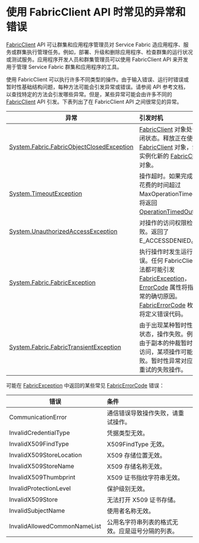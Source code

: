<properties
   pageTitle="引发的常见 FabricClient 异常 | Azure"
   description="描述在执行应用程序和群集管理操作时，FabricClient API 可能会引发的常见异常和错误。"
   services="service-fabric"
   documentationCenter=".net"
   authors="rwike77"
   manager="timlt"
   editor=""/>

<tags
   ms.service="service-fabric"
   ms.date="07/11/2016"
   wacn.date="08/08/2016"/>

# 使用 FabricClient API 时常见的异常和错误
[FabricClient](https://msdn.microsoft.com/zh-cn/library/system.fabric.fabricclient.aspx) API 可让群集和应用程序管理员对 Service Fabric 造应用程序、服务或群集执行管理任务。例如，部署、升级和删除应用程序、检查群集的运行状况或测试服务。应用程序开发人员和群集管理员可以使用 FabricClient API 来开发用于管理 Service Fabric 群集和应用程序的工具。

使用 FabricClient 可以执行许多不同类型的操作。由于输入错误、运行时错误或暂时性基础结构问题，每种方法可能会引发异常或错误。请参阅 API 参考文档，以查找特定的方法会引发哪些异常。但是，某些异常可能会由许多不同的 [FabricClient](https://msdn.microsoft.com/zh-cn/library/system.fabric.fabricclient.aspx) API 引发。下表列出了在 FabricClient API 之间很常见的异常。

|异常| 引发时机|
|---------|:-----------|
|[System.Fabric.FabricObjectClosedException](https://msdn.microsoft.com/zh-cn/library/system.fabric.fabricobjectclosedexception.aspx)|[FabricClient](https://msdn.microsoft.com/zh-cn/library/system.fabric.fabricclient.aspx) 对象处于关闭状态。释放正在使用的 [FabricClient](https://msdn.microsoft.com/zh-cn/library/system.fabric.fabricclient.aspx) 对象，然后实例化新的 [FabricClient](https://msdn.microsoft.com/zh-cn/library/system.fabric.fabricclient.aspx) 对象。 |
|[System.TimeoutException](https://msdn.microsoft.com/zh-cn/library/system.timeoutexception.aspx)|操作超时。如果完成操作花费的时间超过 MaxOperationTimeout，将返回 [OperationTimedOut](https://msdn.microsoft.com/zh-cn/library/system.fabric.fabricerrorcode.aspx)。|
|[System.UnauthorizedAccessException](https://msdn.microsoft.com/zh-cn/library/system.unauthorizedaccessexception.aspx)|对操作的访问权限检查失败。返回了 E\_ACCESSDENIED。|
|[System.Fabric.FabricException](https://msdn.microsoft.com/zh-cn/library/system.fabric.fabricexception.aspx)|执行操作时发生运行时错误。任何 FabricClient 方法都可能引发 [FabricException](https://msdn.microsoft.com/zh-cn/library/system.fabric.fabricexception.aspx)，[ErrorCode](https://msdn.microsoft.com/zh-cn/library/system.fabric.fabricexception.errorcode.aspx) 属性将指示异常的确切原因。[FabricErrorCode](https://msdn.microsoft.com/zh-cn/library/system.fabric.fabricerrorcode.aspx) 枚举中将定义错误代码。|
|[System.Fabric.FabricTransientException](https://msdn.microsoft.com/zh-cn/library/system.fabric.fabrictransientexception.aspx)|由于出现某种暂时性错误状态，操作失败。例如，由于副本的仲裁暂时不可访问，某项操作可能会失败。暂时性异常对应于可重试的失败操作。|

可能在 [FabricException](https://msdn.microsoft.com/zh-cn/library/system.fabric.fabricexception.aspx) 中返回的某些常见 [FabricErrorCode](https://msdn.microsoft.com/zh-cn/library/system.fabric.fabricerrorcode.aspx) 错误：

|错误| 条件|
|---------|:-----------|
|CommunicationError|通信错误导致操作失败，请重试操作。|
|InvalidCredentialType|凭据类型无效。|
|InvalidX509FindType|X509FindType 无效。|
|InvalidX509StoreLocation|X509 存储位置无效。|
|InvalidX509StoreName|X509 存储名称无效。|
|InvalidX509Thumbprint|X509 证书指纹字符串无效。|
|InvalidProtectionLevel|保护级别无效。|
|InvalidX509Store|无法打开 X509 证书存储。|
|InvalidSubjectName|使用者名称无效。|
|InvalidAllowedCommonNameList|公用名字符串列表的格式无效。应是逗号分隔的列表。|

<!---HONumber=Mooncake_0801_2016-->